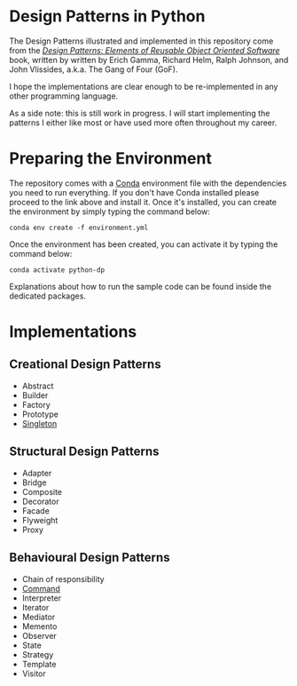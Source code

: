 # Design Patterns in Python

The Design Patterns illustrated and implemented in this repository come from the [*Design Patterns: Elements of Reusable
Object Oriented Software*](https://en.wikipedia.org/wiki/Design_Patterns) book, written by written by Erich Gamma,
Richard Helm, Ralph Johnson, and John Vlissides, a.k.a. The Gang of Four (GoF).

I hope the implementations are clear enough to be re-implemented in any other programming language.

As a side note: this is still work in progress. I will start implementing the patterns I either like most or have used
more often throughout my career.

# Preparing the Environment

The repository comes with a [Conda](https://docs.conda.io/en/latest/) environment file with the dependencies you need to
run everything. If you don't have Conda installed please proceed to the link above and install it. Once it's installed,
you can create the environment by simply typing the command below:

```shell script
conda env create -f environment.yml
```

Once the environment has been created, you can activate it by typing the command below:

```shell script
conda activate python-dp
```

Explanations about how to run the sample code can be found inside the dedicated packages.

# Implementations

## Creational Design Patterns

* Abstract
* Builder
* Factory
* Prototype
* [Singleton](patterns/singleton/README.md)

## Structural Design Patterns

* Adapter
* Bridge
* Composite
* Decorator
* Facade
* Flyweight
* Proxy

## Behavioural Design Patterns

* Chain of responsibility
* [Command](patterns/command/README.md)
* Interpreter
* Iterator
* Mediator
* Memento
* Observer
* State
* Strategy
* Template
* Visitor
